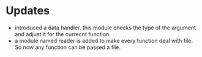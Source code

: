 # Updates

- introduced a data handler. this module checks the type of the argument and adjust it for the currecnt function.
- a module named reader is added to make every function deal with file. So now any function can be passed a file.
